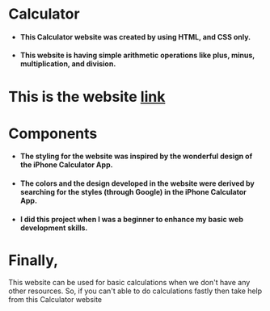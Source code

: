 # Calculator
* <h4>This Calculator website was created by using HTML, and CSS only.</h4>
* <h4>This website is having simple arithmetic operations like plus, minus, multiplication, and division.</h4>
 # This is the website [link](https://calculator-v5678.netlify.app/)
# Components
* <h4>The styling for the website was inspired by the wonderful design of the iPhone Calculator App.</h4>
* <h4>The colors and the design developed in the website were derived by searching for the styles (through Google) in the iPhone Calculator App.</h4>
* <h4> I did this project when I was a beginner to enhance my basic web development skills.</h4>
# Finally,
 This website can be used for basic calculations when we don't have any other resources. So, if you can't able to do calculations fastly then take help from this Calculator website
